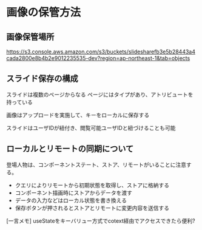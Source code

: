 # 画像の保管方法
## 画像保管場所
https://s3.console.aws.amazon.com/s3/buckets/slidesharefb3e5b28443a4cada2800e8b4b2e9012235535-dev?region=ap-northeast-1&tab=objects

## スライド保存の構成

スライドは複数のページからなる
ページにはタイプがあり、アトリビュートを持っている

画像はアップロードを実施して、キーをローカルに保存する

スライドはユーザIDが紐付き、閲覧可能ユーザIDと紐づけることも可能

## ローカルとリモートの同期について
登場人物は、コンポーネントステート、ストア、リモートがいることに注意する。

* クエリによりリモートから初期状態を取得し、ストアに格納する
* コンポーネント描画時にストアからデータを渡す
* データの入力などはローカル状態を書き換える
* 保存ボタンが押されるとストアとリモートに変更内容を送信する

[一言メモ] useStateをキーバリュー方式でcotext経由でアクセスできたら便利?

